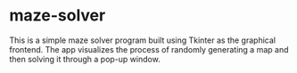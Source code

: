 # maze-solver

This is a simple maze solver program built using Tkinter as the graphical frontend. The
app visualizes the process of randomly generating a map and then solving it through a
pop-up window.
